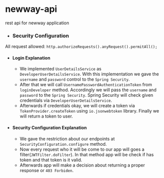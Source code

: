 # newway-api
rest api for newway application

- ### Security Configuration

All request allowed: `http.authorizeRequests().anyRequest().permitAll();`

- #### Login Explanation

    - We implemented `UserDetailsService` as `DeveloperUserDetailsService`. With this implementation we gave the `username` and `password` control to the `Spring Security`. 
    - After that we will call `UsernamePasswordAuthenticationToken` from `loginDeveloper` method. Accordingly we will pass the `username` and  `password` to the `Spring Security`. Spring Security will check given credentials via `DeveloperUserDetailsService`.
    - Afterwards if credentials okay, we will create a token via `TokenProvider.createToken` using `io.jsonwebtoken` library. Finally we will return a token to user.
    
- #### Security Configuration Explanation

    - We gave the restriction about our endpoints at `SecurityConfiguration.configure` method.
    - Now every request who it will be come to our app will goes a filter(`JWTFilter.doFilter`). In that method app will be check if has token and that token is it valid.
    - Afterwards app will make a decision about returning a proper response or `403 Forbiden`.
